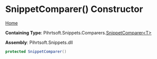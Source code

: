 # SnippetComparer\(\) Constructor

[Home](../../../../../README.md)

**Containing Type**: Pihrtsoft\.Snippets\.Comparers\.[SnippetComparer\<T>](../README.md)

**Assembly**: Pihrtsoft\.Snippets\.dll

```csharp
protected SnippetComparer()
```

